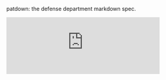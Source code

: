 patdown: the defense department markdown spec.

<iframe src="https://mastodon.social/@DavidBlue/106180133249132793/embed" class="mastodon-embed" style="max-width: 100%; border: 0" width="400" allowfullscreen="allowfullscreen"></iframe><script src="https://mastodon.social/embed.js" async="async"></script>